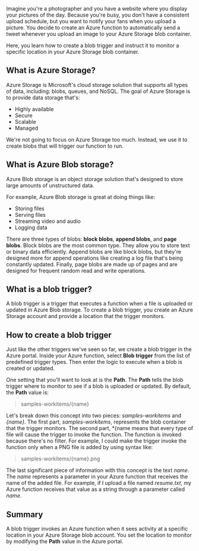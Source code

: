 Imagine you're a photographer and you have a website where you display your pictures of the day. Because you're busy, you don't have a consistent upload schedule, but you want to notify your fans when you upload a picture. You decide to create an Azure function to automatically send a tweet whenever you upload an image to your Azure Storage blob container.

Here, you learn how to create a blob trigger and instruct it to monitor a specific location in your Azure Storage blob container.

## What is Azure Storage?

Azure Storage is Microsoft's cloud storage solution that supports all types of data, including: blobs, queues, and NoSQL. The goal of Azure Storage is to provide data storage that's:

- Highly available
- Secure
- Scalable
- Managed

We're not going to focus on Azure Storage too much. Instead, we use it to create blobs that will trigger our function to run.

## What is Azure Blob storage?

Azure Blob storage is an object storage solution that's designed to store large amounts of unstructured data. 

For example, Azure Blob storage is great at doing things like:

- Storing files
- Serving files
- Streaming video and audio
- Logging data

There are three types of blobs: **block blobs**, **append blobs**, and **page blobs**. Block blobs are the most common type. They allow you to store text or binary data efficiently. Append blobs are like block blobs, but they're designed more for append operations like creating a log file that's being constantly updated. Finally, page blobs are made up of pages and are designed for frequent random read and write operations.

## What is a blob trigger?

A blob trigger is a trigger that executes a function when a file is uploaded or updated in Azure Blob storage. To create a blob trigger, you create an Azure Storage account and provide a location that the trigger monitors.

## How to create a blob trigger

Just like the other triggers we've seen so far, we create a blob trigger in the Azure portal. Inside your Azure function, select **Blob trigger** from the list of predefined trigger types. Then enter the logic to execute when a blob is created or updated.

One setting that you'll want to look at is the **Path**. The **Path** tells the blob trigger where to monitor to see if a blob is uploaded or updated. By default, the **Path** value is: 

> samples-workitems/{name}

Let's break down this concept into two pieces: *samples-workitems* and *{name}*. The first part, *samples-workitems*, represents the blob container that the trigger monitors. The second part, *{name means that every type of file will cause the trigger to invoke the function. The function is invoked because there's no filter. For example, I could make the trigger invoke the function only when a PNG file is added by using syntax like:

> samples-workitems/{name}.png

The last significant piece of information with this concept is the text *name*. The *name* represents a parameter in your Azure function that receives the name of the added file. For example, if I upload a file named *resume.txt*, my Azure function receives that value as a string through a parameter called *name*.

## Summary

A blob trigger invokes an Azure function when it sees activity at a specific location in your Azure Storage blob account. You set the location to monitor by modifying the **Path** value in the Azure portal.
